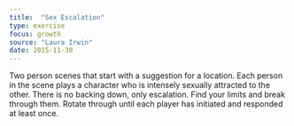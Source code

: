 ```yaml
---
title:  "Sex Escalation"
type: exercise
focus: growth
source: "Laura Irwin"
date: 2015-11-30
---
```

Two person scenes that start with a suggestion for a location.
Each person in the scene plays a character who is intensely sexually attracted to the other.
There is no backing down, only escalation.
Find your limits and break through them.
Rotate through until each player has initiated and responded at least once.
